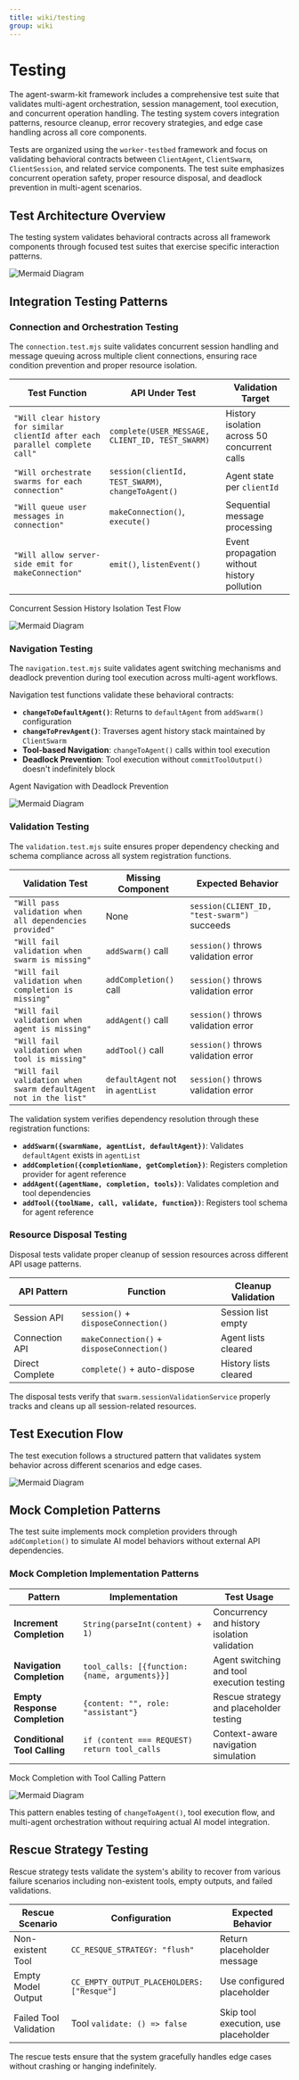 ```yaml
---
title: wiki/testing
group: wiki
---
```


# Testing

The agent-swarm-kit framework includes a comprehensive test suite that validates multi-agent orchestration, session management, tool execution, and concurrent operation handling. The testing system covers integration patterns, resource cleanup, error recovery strategies, and edge case handling across all core components.

Tests are organized using the `worker-testbed` framework and focus on validating behavioral contracts between `ClientAgent`, `ClientSwarm`, `ClientSession`, and related service components. The test suite emphasizes concurrent operation safety, proper resource disposal, and deadlock prevention in multi-agent scenarios.

## Test Architecture Overview

The testing system validates behavioral contracts across all framework components through focused test suites that exercise specific interaction patterns.

![Mermaid Diagram](./diagrams\30_Testing_0.svg)

## Integration Testing Patterns

### Connection and Orchestration Testing

The `connection.test.mjs` suite validates concurrent session handling and message queuing across multiple client connections, ensuring race condition prevention and proper resource isolation.

| Test Function | API Under Test | Validation Target |
|---------------|---------------|-------------------|
| `"Will clear history for similar clientId after each parallel complete call"` | `complete(USER_MESSAGE, CLIENT_ID, TEST_SWARM)` | History isolation across 50 concurrent calls |
| `"Will orchestrate swarms for each connection"` | `session(clientId, TEST_SWARM)`, `changeToAgent()` | Agent state per `clientId` |
| `"Will queue user messages in connection"` | `makeConnection()`, `execute()` | Sequential message processing |
| `"Will allow server-side emit for makeConnection"` | `emit()`, `listenEvent()` | Event propagation without history pollution |

Concurrent Session History Isolation Test Flow

![Mermaid Diagram](./diagrams\30_Testing_1.svg)

### Navigation Testing

The `navigation.test.mjs` suite validates agent switching mechanisms and deadlock prevention during tool execution across multi-agent workflows.

Navigation test functions validate these behavioral contracts:

- **`changeToDefaultAgent()`**: Returns to `defaultAgent` from `addSwarm()` configuration
- **`changeToPrevAgent()`**: Traverses agent history stack maintained by `ClientSwarm`
- **Tool-based Navigation**: `changeToAgent()` calls within tool execution
- **Deadlock Prevention**: Tool execution without `commitToolOutput()` doesn't indefinitely block

Agent Navigation with Deadlock Prevention

![Mermaid Diagram](./diagrams\30_Testing_2.svg)

### Validation Testing

The `validation.test.mjs` suite ensures proper dependency checking and schema compliance across all system registration functions.

| Validation Test | Missing Component | Expected Behavior |
|----------------|-------------------|-------------------|
| `"Will pass validation when all dependencies provided"` | None | `session(CLIENT_ID, "test-swarm")` succeeds |
| `"Will fail validation when swarm is missing"` | `addSwarm()` call | `session()` throws validation error |
| `"Will fail validation when completion is missing"` | `addCompletion()` call | `session()` throws validation error |
| `"Will fail validation when agent is missing"` | `addAgent()` call | `session()` throws validation error |
| `"Will fail validation when tool is missing"` | `addTool()` call | `session()` throws validation error |
| `"Will fail validation when swarm defaultAgent not in the list"` | `defaultAgent` not in `agentList` | `session()` throws validation error |

The validation system verifies dependency resolution through these registration functions:

- **`addSwarm({swarmName, agentList, defaultAgent})`**: Validates `defaultAgent` exists in `agentList`
- **`addCompletion({completionName, getCompletion})`**: Registers completion provider for agent reference
- **`addAgent({agentName, completion, tools})`**: Validates completion and tool dependencies
- **`addTool({toolName, call, validate, function})`**: Registers tool schema for agent reference


### Resource Disposal Testing

Disposal tests validate proper cleanup of session resources across different API usage patterns.

| API Pattern | Function | Cleanup Validation |
|-------------|----------|-------------------|
| Session API | `session()` + `disposeConnection()` | Session list empty |
| Connection API | `makeConnection()` + `disposeConnection()` | Agent lists cleared |
| Direct Complete | `complete()` + auto-dispose | History lists cleared |

The disposal tests verify that `swarm.sessionValidationService` properly tracks and cleans up all session-related resources.

## Test Execution Flow

The test execution follows a structured pattern that validates system behavior across different scenarios and edge cases.

![Mermaid Diagram](./diagrams\30_Testing_3.svg)

## Mock Completion Patterns

The test suite implements mock completion providers through `addCompletion()` to simulate AI model behaviors without external API dependencies.

### Mock Completion Implementation Patterns

| Pattern | Implementation | Test Usage |
|---------|---------------|------------|
| **Increment Completion** | `String(parseInt(content) + 1)` | Concurrency and history isolation validation |
| **Navigation Completion** | `tool_calls: [{function: {name, arguments}}]` | Agent switching and tool execution testing |
| **Empty Response Completion** | `{content: "", role: "assistant"}` | Rescue strategy and placeholder testing |
| **Conditional Tool Calling** | `if (content === REQUEST) return tool_calls` | Context-aware navigation simulation |

Mock Completion with Tool Calling Pattern

![Mermaid Diagram](./diagrams\30_Testing_4.svg)

This pattern enables testing of `changeToAgent()`, tool execution flow, and multi-agent orchestration without requiring actual AI model integration.

## Rescue Strategy Testing

Rescue strategy tests validate the system's ability to recover from various failure scenarios including non-existent tools, empty outputs, and failed validations.

| Rescue Scenario | Configuration | Expected Behavior |
|-----------------|---------------|-------------------|
| Non-existent Tool | `CC_RESQUE_STRATEGY: "flush"` | Return placeholder message |
| Empty Model Output | `CC_EMPTY_OUTPUT_PLACEHOLDERS: ["Resque"]` | Use configured placeholder |
| Failed Tool Validation | Tool `validate: () => false` | Skip tool execution, use placeholder |

The rescue tests ensure that the system gracefully handles edge cases without crashing or hanging indefinitely.

